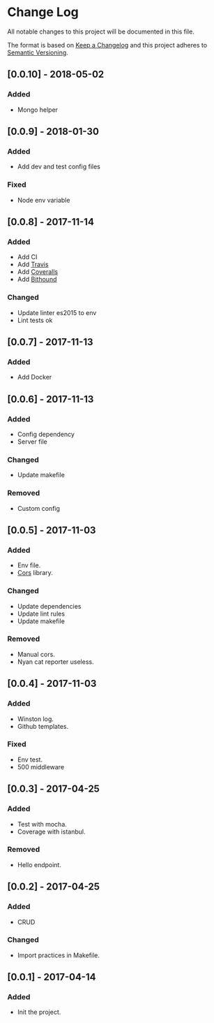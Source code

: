 # Change Log
All notable changes to this project will be documented in this file.

The format is based on [Keep a Changelog](http://keepachangelog.com/)
and this project adheres to [Semantic Versioning](http://semver.org/).

## [0.0.10] - 2018-05-02
### Added
- Mongo helper

## [0.0.9] - 2018-01-30
### Added
- Add dev and test config files
### Fixed
- Node env variable

## [0.0.8] - 2017-11-14
### Added
- Add CI
- Add [Travis](https://travis-ci.org/alexvndre/expressjs-starter-pack)
- Add [Coveralls](https://coveralls.io/github/alexvndre/expressjs-starter-pack)
- Add [Bithound](https://www.bithound.io/github/alexvndre/expressjs-starter-pack/master)
### Changed
- Update linter es2015 to env
- Lint tests ok

## [0.0.7] - 2017-11-13
### Added
- Add Docker

## [0.0.6] - 2017-11-13
### Added
- Config dependency
- Server file
### Changed
- Update makefile
### Removed
- Custom config

## [0.0.5] - 2017-11-03
### Added
- Env file.
- [Cors](https://github.com/expressjs/cors) library.
### Changed
- Update dependencies
- Update lint rules
- Update makefile
### Removed
- Manual cors.
- Nyan cat reporter useless.

## [0.0.4] - 2017-11-03
### Added
- Winston log.
- Github templates.
### Fixed
- Env test.
- 500 middleware

## [0.0.3] - 2017-04-25
### Added
- Test with mocha.
- Coverage with istanbul.
### Removed
- Hello endpoint.

## [0.0.2] - 2017-04-25
### Added
- CRUD
### Changed
- Import practices in Makefile.

## [0.0.1] - 2017-04-14
### Added
- Init the project.
